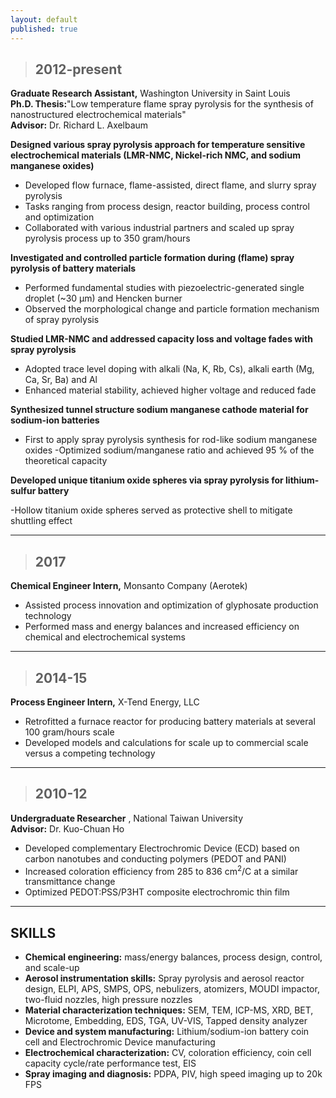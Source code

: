 ```yaml
---
layout: default
published: true
---
```


>## 2012-present
**Graduate Research Assistant,** Washington University in Saint Louis              
**Ph.D. Thesis:**&quot;Low temperature flame spray pyrolysis for the synthesis of nanostructured electrochemical materials&quot;  
**Advisor:** Dr. Richard L. Axelbaum

**Designed various spray pyrolysis approach for temperature sensitive electrochemical materials (LMR-NMC, Nickel-rich NMC, and sodium manganese oxides)**

- Developed flow furnace, flame-assisted, direct flame, and slurry spray pyrolysis
- Tasks ranging from process design, reactor building, process control and optimization
- Collaborated with various industrial partners and scaled up spray pyrolysis process up to 350 gram/hours

**Investigated and controlled particle formation during (flame) spray pyrolysis of battery materials**

- Performed fundamental studies with piezoelectric-generated single droplet (~30 µm) and Hencken burner
- Observed the morphological change and particle formation mechanism of spray pyrolysis

**Studied LMR-NMC and addressed capacity loss and voltage fades with spray pyrolysis**

- Adopted trace level doping with alkali (Na, K, Rb, Cs), alkali earth (Mg, Ca, Sr, Ba) and Al
- Enhanced material stability, achieved higher voltage and reduced fade

**Synthesized tunnel structure sodium manganese cathode material for sodium-ion batteries**

- First to apply spray pyrolysis synthesis for rod-like sodium manganese oxides
-Optimized sodium/manganese ratio and achieved 95 % of the theoretical capacity

**Developed unique titanium oxide spheres via spray pyrolysis for lithium-sulfur battery**

-Hollow titanium oxide spheres served as protective shell to mitigate shuttling effect

---
>## 2017
**Chemical Engineer Intern,** Monsanto Company (Aerotek)                       

- Assisted process innovation and optimization of glyphosate production technology
- Performed mass and energy balances and increased efficiency on chemical and electrochemical systems

---
>## 2014-15
**Process Engineer Intern,** X-Tend Energy, LLC                                       

- Retrofitted a furnace reactor for producing battery materials at several 100 gram/hours scale
- Developed models and calculations for scale up to commercial scale versus a competing technology

---
>## 2010-12
**Undergraduate Researcher** , National Taiwan University                             
**Advisor:** Dr. Kuo-Chuan Ho

- Developed complementary Electrochromic Device (ECD) based on carbon nanotubes and conducting polymers (PEDOT and PANI)
- Increased coloration efficiency from 285 to 836 cm<sup>2</sup>/C at a similar transmittance change
- Optimized PEDOT:PSS/P3HT composite electrochromic thin film

---

## **SKILLS**

- **Chemical engineering:** mass/energy balances, process design, control, and scale-up
- **Aerosol instrumentation skills:** Spray pyrolysis and aerosol reactor design, ELPI, APS, SMPS, OPS, nebulizers, atomizers, MOUDI impactor, two-fluid nozzles, high pressure nozzles
- **Material characterization techniques:** SEM, TEM, ICP-MS, XRD, BET, Microtome, Embedding, EDS, TGA, UV-VIS, Tapped density analyzer
- **Device and system manufacturing:** Lithium/sodium-ion battery coin cell and Electrochromic Device manufacturing
- **Electrochemical characterization:** CV, coloration efficiency, coin cell capacity cycle/rate performance test, EIS
- **Spray imaging and diagnosis:** PDPA, PIV, high speed imaging up to 20k FPS

